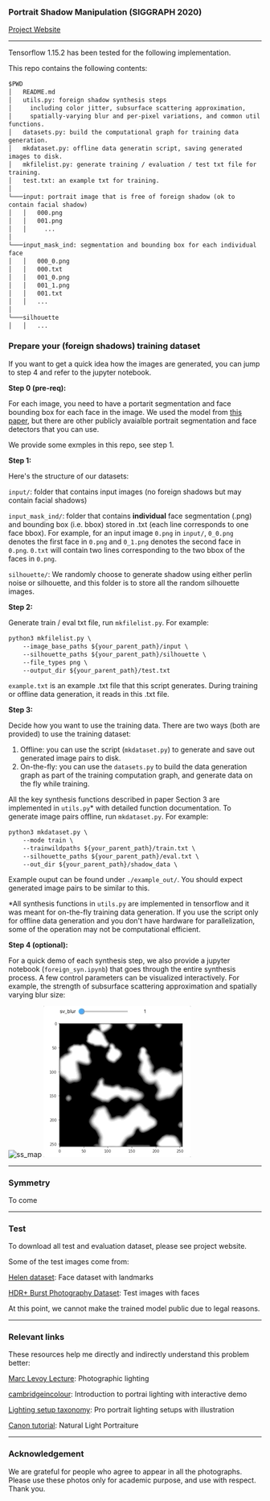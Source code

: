 ### Portrait Shadow Manipulation (SIGGRAPH 2020)

<a href="https://people.eecs.berkeley.edu/~cecilia77/project-pages/portrait.html" target="_blank">Project Website</a>

<hr>

Tensorflow 1.15.2 has been tested for the following implementation. 

This repo contains the following contents:

```
$PWD
│   README.md
│   utils.py: foreign shadow synthesis steps
│	  including color jitter, subsurface scattering approximation,
│	  spatially-varying blur and per-pixel variations, and common util functions.
│   datasets.py: build the computational graph for training data generation.
│   mkdataset.py: offline data generatin script, saving generated images to disk.
│   mkfilelist.py: generate training / evaluation / test txt file for training.
│	test.txt: an example txt for training.
│
└───input: portrait image that is free of foreign shadow (ok to contain facial shadow)
│   │   000.png
│   │   001.png
│   │	  ...
│
└───input_mask_ind: segmentation and bounding box for each individual face
│   │   000_0.png
│   │   000.txt
│   │   001_0.png
│   │   001_1.png
│   │   001.txt
│   │   ...
│
└───silhouette
│   │   ...

```

### Prepare your (foreign shadows) training dataset

If you want to get a quick idea how the images are generated, you can jump to step 4 and refer to the jupyter notebook.

**Step 0 (pre-req):**

For each image, you need to have a portarit segmentation and face bounding box for each face in the image. We used the model from [this paper](https://arxiv.org/abs/1806.04171), but there are other publicly avaialble portrait segmentation and face detectors that you can use.

We provide some exmples in this repo, see step 1.

**Step 1:**

Here's the structure of our datasets:

`input/`: folder that contains input images (no foreign shadows but may contain facial shadows)

`input_mask_ind/`: folder that contains **individual** face segmentation (.png) and bounding box (i.e. bbox) stored in .txt (each line corresponds to one face bbox). For example, for an input image `0.png` in `input/`, `0_0.png` denotes the first face in `0.png` and `0_1.png` denotes the second face in `0.png`. `0.txt` will contain two lines corresponding to the two bbox of the faces in `0.png`.

`silhouette/`: We randomly choose to generate shadow using either perlin noise or silhouette, and this folder is to store all the random silhouette images.

**Step 2:**

Generate train / eval txt file, run `mkfilelist.py`. For example:

```
python3 mkfilelist.py \
	--image_base_paths ${your_parent_path}/input \
	--silhouette_paths ${your_parent_path}/silhouette \
	--file_types png \
	--output_dir ${your_parent_path}/test.txt
```

`example.txt` is an example .txt file that this script generates. During training or offline data generation, it reads in this .txt file.

**Step 3:**

Decide how you want to use the training data. There are two ways (both are provided) to use the training dataset: 

1. Offline: you can use the script (`mkdataset.py`) to generate and save out generated image pairs to disk.
2. On-the-fly: you can use the `datasets.py` to build the data generation graph as part of the training computation graph, and generate data on the fly while training. 

All the key synthesis functions described in paper Section 3 are implemented in `utils.py`* with detailed function documentation. To generate image pairs offline, run `mkdataset.py`. For example:

```
python3 mkdataset.py \
	--mode train \
	--trainwildpaths ${your_parent_path}/train.txt \
	--silhouette_paths ${your_parent_path}/eval.txt \
	--out_dir ${your_parent_path}/shadow_data \
```

Example ouput can be found under `./example_out/`. You should expect generated image pairs to be similar to this.


*All synthesis functions in `utils.py` are implemented in tensorflow and it was meant for on-the-fly training data generation. If you use the script only for offline data generation and you don't have hardware for parallelization, some of the operation may not be computational efficient.

**Step 4 (optional):**

For a quick demo of each synthesis step, we also provide a jupyter notebook (`foreign_syn.ipynb`) that goes through the entire synthesis process. A few control parameters can be visualized interactively. For example, the strength of subsurface scattering approximation and spatially varying blur size:

![ss_map](./demogif/ss_vary.gif)
![sv_map](./demogif/sv_blur.gif)


---
### Symmetry
To come

---
### Test
To download all test and evaluation dataset, please see project website.

Some of the test images come from:

[Helen dataset](http://www.ifp.illinois.edu/~vuongle2/helen/): Face dataset with landmarks

[HDR+ Burst Photography Dataset](https://hdrplusdata.org): Test images with faces

At this point, we cannot make the trained model public due to legal reasons.

---
### Relevant links
These resources help me directly and indirectly understand this problem better:

[Marc Levoy Lecture](https://graphics.stanford.edu/courses/cs178-13/lectures/lighting-23may13.pdf): Photographic lighting

[cambridgeincolour](https://www.cambridgeincolour.com/tutorials/portrait-lighting.htm): Introduction to portrai lighting with interactive demo

[Lighting setup taxonomy](https://www.digitalcameraworld.com/tutorials/cheat-sheet-pro-portrait-lighting-setups): Pro portrait lighting setups with illustration

[Canon tutorial](https://www.usa.canon.com/internet/portal/us/home/learn/education/topics/article/2018/August/Natural-Light-Portraiture/Natural-Light-Portraiture?fbclid=IwAR3Eyz5BgNJly_sublDZtLcHVGAESeT_yc4zGjSfP2BI-046x2Zy-JmDoS4): Natural Light Portraiture

---
### Acknowledgement
We are grateful for people who agree to appear in all the photographs. Please use these photos only for academic purpose, and use with respect. Thank you.